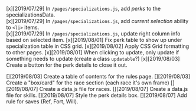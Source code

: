 [x][2019/07/29] In `/pages/specializations.js`, add _perks_ to the specializationsData.  
[x][2019/07/29] In `/pages/specializations.js`, add _current selection_ ability to `<li>` items.  
[x][2019/07/29] In `/pages/specializations.js`, update right column info based on selected item.
[x][2019/08/01] Fix perk table to show up under specialization table in CSS grid.
[x][2019/08/02] Apply CSS Grid formatting to other pages.
[x][2019/08/01] When clicking to update, only update if something needs to update (create a class `updatable`?)
[x][2019/08/03] Create a button for the perk details to close it out.

[][2019/08/03] Create a table of contents for the rules page.
[][2019/08/03] Create a "box/card" for the race section (each race it's own frame)
[][2019/08/07] Create a data.js file for races.
[][2019/08/07] Create a data.js file for skills.
[][2019/08/07] Style the perk details box.
[][2019/08/07] Add rule for saves (Ref, Fort, Will).
